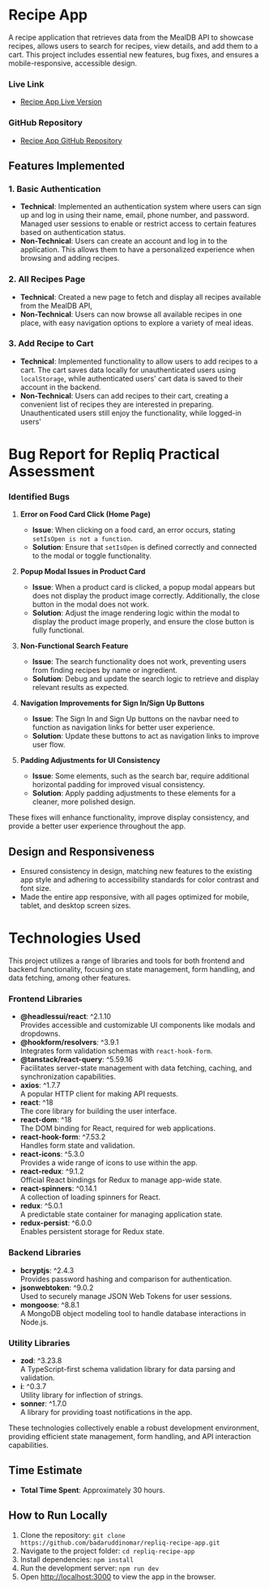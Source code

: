 # Recipe App

A recipe application that retrieves data from the MealDB API to showcase recipes, allows users to search for recipes, view details, and add them to a cart. This project includes essential new features, bug fixes, and ensures a mobile-responsive, accessible design.

### Live Link

- [Recipe App Live Version](https://repliq-recipe-app.vercel.app)

### GitHub Repository

- [Recipe App GitHub Repository](https://github.com/badaruddinomar)

## Features Implemented

### 1. Basic Authentication

- **Technical**: Implemented an authentication system where users can sign up and log in using their name, email, phone number, and password. Managed user sessions to enable or restrict access to certain features based on authentication status.
- **Non-Technical**: Users can create an account and log in to the application. This allows them to have a personalized experience when browsing and adding recipes.

### 2. All Recipes Page

- **Technical**: Created a new page to fetch and display all recipes available from the MealDB API,
- **Non-Technical**: Users can now browse all available recipes in one place, with easy navigation options to explore a variety of meal ideas.

### 3. Add Recipe to Cart

- **Technical**: Implemented functionality to allow users to add recipes to a cart. The cart saves data locally for unauthenticated users using `localStorage`, while authenticated users' cart data is saved to their account in the backend.
- **Non-Technical**: Users can add recipes to their cart, creating a convenient list of recipes they are interested in preparing. Unauthenticated users still enjoy the functionality, while logged-in users'

# Bug Report for Repliq Practical Assessment

### Identified Bugs

1. **Error on Food Card Click (Home Page)**

   - **Issue**: When clicking on a food card, an error occurs, stating `setIsOpen is not a function`.
   - **Solution**: Ensure that `setIsOpen` is defined correctly and connected to the modal or toggle functionality.

2. **Popup Modal Issues in Product Card**

   - **Issue**: When a product card is clicked, a popup modal appears but does not display the product image correctly. Additionally, the close button in the modal does not work.
   - **Solution**: Adjust the image rendering logic within the modal to display the product image properly, and ensure the close button is fully functional.

3. **Non-Functional Search Feature**

   - **Issue**: The search functionality does not work, preventing users from finding recipes by name or ingredient.
   - **Solution**: Debug and update the search logic to retrieve and display relevant results as expected.

4. **Navigation Improvements for Sign In/Sign Up Buttons**

   - **Issue**: The Sign In and Sign Up buttons on the navbar need to function as navigation links for better user experience.
   - **Solution**: Update these buttons to act as navigation links to improve user flow.

5. **Padding Adjustments for UI Consistency**
   - **Issue**: Some elements, such as the search bar, require additional horizontal padding for improved visual consistency.
   - **Solution**: Apply padding adjustments to these elements for a cleaner, more polished design.

These fixes will enhance functionality, improve display consistency, and provide a better user experience throughout the app.

## Design and Responsiveness

- Ensured consistency in design, matching new features to the existing app style and adhering to accessibility standards for color contrast and font size.
- Made the entire app responsive, with all pages optimized for mobile, tablet, and desktop screen sizes.

# Technologies Used

This project utilizes a range of libraries and tools for both frontend and backend functionality, focusing on state management, form handling, and data fetching, among other features.

### Frontend Libraries

- **@headlessui/react**: ^2.1.10  
  Provides accessible and customizable UI components like modals and dropdowns.
- **@hookform/resolvers**: ^3.9.1  
  Integrates form validation schemas with `react-hook-form`.
- **@tanstack/react-query**: ^5.59.16  
  Facilitates server-state management with data fetching, caching, and synchronization capabilities.
- **axios**: ^1.7.7  
  A popular HTTP client for making API requests.
- **react**: ^18  
  The core library for building the user interface.
- **react-dom**: ^18  
  The DOM binding for React, required for web applications.
- **react-hook-form**: ^7.53.2  
  Handles form state and validation.
- **react-icons**: ^5.3.0  
  Provides a wide range of icons to use within the app.
- **react-redux**: ^9.1.2  
  Official React bindings for Redux to manage app-wide state.
- **react-spinners**: ^0.14.1  
  A collection of loading spinners for React.
- **redux**: ^5.0.1  
  A predictable state container for managing application state.
- **redux-persist**: ^6.0.0  
  Enables persistent storage for Redux state.

### Backend Libraries

- **bcryptjs**: ^2.4.3  
  Provides password hashing and comparison for authentication.
- **jsonwebtoken**: ^9.0.2  
  Used to securely manage JSON Web Tokens for user sessions.
- **mongoose**: ^8.8.1  
  A MongoDB object modeling tool to handle database interactions in Node.js.

### Utility Libraries

- **zod**: ^3.23.8  
  A TypeScript-first schema validation library for data parsing and validation.
- **i**: ^0.3.7  
  Utility library for inflection of strings.
- **sonner**: ^1.7.0  
  A library for providing toast notifications in the app.

These technologies collectively enable a robust development environment, providing efficient state management, form handling, and API interaction capabilities.

## Time Estimate

- **Total Time Spent**: Approximately 30 hours.

## How to Run Locally

1. Clone the repository: `git clone https://github.com/badaruddinomar/repliq-recipe-app.git`
2. Navigate to the project folder: `cd repliq-recipe-app`
3. Install dependencies: `npm install`
4. Run the development server: `npm run dev`
5. Open [http://localhost:3000](http://localhost:3000) to view the app in the browser.
